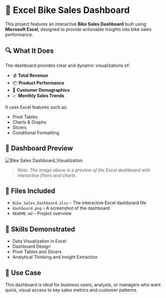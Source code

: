 # 🚴 Excel Bike Sales Dashboard

This project features an interactive **Bike Sales Dashboard** built using **Microsoft Excel**, designed to provide actionable insights into bike sales performance.

## 🔍 What It Does

The dashboard provides clear and dynamic visualizations of:

- 💰 **Total Revenue**
- 📦 **Product Performance**
- 👤 **Customer Demographics**
- 📈 **Monthly Sales Trends**

It uses Excel features such as:

- Pivot Tables
- Charts & Graphs
- Slicers
- Conditional Formatting

## 📸 Dashboard Preview

![Bike Sales Dashboard_Visualization](https://github.com/Adharsh-Reddy-Chirra/Excel-Sales-Dashboard/tree/main)

> *Note: The image above is a preview of the Excel dashboard with interactive filters and charts.*

## 📂 Files Included

- `Bike_Sales_Dashboard.xlsx` – The interactive Excel dashboard file
- `dashboard.png` – A screenshot of the dashboard
- `README.md` – Project overview

## 🧠 Skills Demonstrated

- Data Visualization in Excel  
- Dashboard Design  
- Pivot Tables and Slicers  
- Analytical Thinking and Insight Extraction  

## 📌 Use Case

This dashboard is ideal for business users, analysts, or managers who want quick, visual access to key sales metrics and customer patterns.
